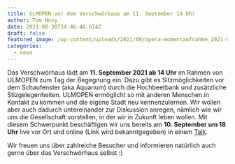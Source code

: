 ```yaml
---
title: ULMOPEN vor dem Verschwörhaus am 11. September 14 Uhr
author: Tom Novy
date: 2021-08-30T14:46:40.614Z
draft: false
featured_image: /wp-content/uploads/2021/08/opera-momentaufnahme_2021-08-30_164534_www.ulmopen.de.png
categories:
  - news
---
```

Das Verschwörhaus lädt am **11. September 2021 ab 14 Uhr** im Rahmen von ULMOPEN zum Tag der Begegnung ein. Dazu gibt es Sitzmöglichkeiten vor dem Schaufenster (aka Aquarium) durch die Hochbeetbank und zusätzliche Stizgelegenheiten. ULMOPEN ermöglicht so mit anderen Menschen in Kontakt zu kommen und die eigene Stadt neu kennenzulernen. Wir wollen aber auch dadurch untereinander zur Diskussion anregen, nämlich wie wir uns die Gesellschaft vorstellen, in der wir in Zukunft leben wollen. Mit diesem Schwerpunkt beschäftigen wir uns bereits am **10. September um 18 Uhr** live vor Ort und online (Link wird bekanntgegeben) in einem [Talk](https://verschwoerhaus.de/five-needs-wohnen-in-der-zukunft-lab-talk-im-september/).

Wir freuen uns über zahlreiche Besucher und informieren natürlich auch gerne über das Verschwörhaus selbst :)